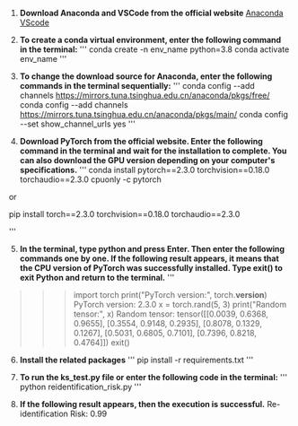 1. **Download Anaconda and VSCode from the official website**
    [Anaconda](https://www.anaconda.com/)
    [VScode](https://code.visualstudio.com/)

2. **To create a conda virtual environment, enter the following command in the terminal:**
    '''
    conda create -n env_name python=3.8
    conda activate env_name
    '''

3. **To change the download source for Anaconda, enter the following commands in the terminal sequentially:**
    '''
    conda config --add channels https://mirrors.tuna.tsinghua.edu.cn/anaconda/pkgs/free/
    conda config --add channels https://mirrors.tuna.tsinghua.edu.cn/anaconda/pkgs/main/
    conda config --set show_channel_urls yes
    '''

4. **Download PyTorch from the official website. Enter the following command in the terminal and wait for the installation to complete. You can also download the GPU version depending on your computer's specifications.**
    '''
    conda install pytorch==2.3.0 torchvision==0.18.0 torchaudio==2.3.0 cpuonly -c pytorch

​         or

​         pip install torch==2.3.0 torchvision==0.18.0 torchaudio==2.3.0

​      '''

5. **In the terminal, type python and press Enter. Then enter the following commands one by one. If the following result appears, it means that the CPU version of PyTorch was successfully installed. Type exit() to exit Python and return to the terminal.**
    '''
>>> import torch
>>> print("PyTorch version:", torch.__version__)
PyTorch version: 2.3.0
>>> x = torch.rand(5, 3)
>>> print("Random tensor:", x)
Random tensor: tensor([[0.0039, 0.6368, 0.9655],
        [0.3554, 0.9148, 0.2935],
        [0.8078, 0.1329, 0.1267],
        [0.5031, 0.6805, 0.7101],
        [0.7396, 0.8218, 0.4764]])
>>> exit()

6. **Install the related packages**
'''
pip install -r requirements.txt
'''

7. **To run the ks_test.py file or enter the following code in the terminal:**
'''
python reidentification_risk.py
'''
8. **If the following result appears, then the execution is successful.**
Re-identification Risk: 0.99
